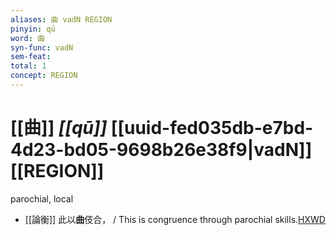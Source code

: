 ```yaml
---
aliases: 曲 vadN REGION
pinyin: qū
word: 曲
syn-func: vadN
sem-feat: 
total: 1
concept: REGION 
---
```

# [[曲]] *[[qū]]*  [[uuid-fed035db-e7bd-4d23-bd05-9698b26e38f9|vadN]] [[REGION]]
parochial, local
 - [[論衡]] 此以**曲**伎合， / This is congruence through parochial skills.[HXWD](https://hxwd.org/textview.html?location=KR3j0080_tls_001-5a.33)